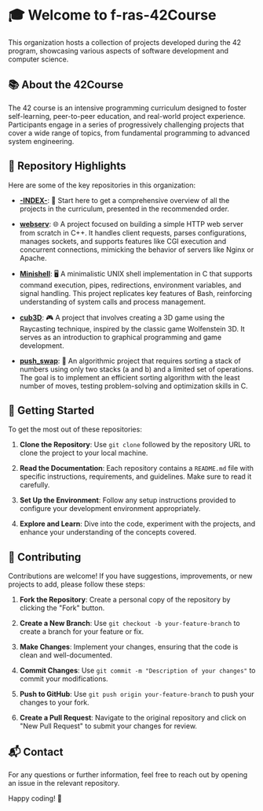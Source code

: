 # 🎓 Welcome to f-ras-42Course

This organization hosts a collection of projects developed during the 42 program, showcasing various aspects of software development and computer science.

## 📚 About the 42Course

The 42 course is an intensive programming curriculum designed to foster self-learning, peer-to-peer education, and real-world project experience. Participants engage in a series of progressively challenging projects that cover a wide range of topics, from fundamental programming to advanced system engineering.

## 🌟 Repository Highlights

Here are some of the key repositories in this organization:

- **[-INDEX-](https://github.com/f-ras-42Course/-INDEX-)**: 📌 Start here to get a comprehensive overview of all the projects in the curriculum, presented in the recommended order.

- **[webserv](https://github.com/f-ras-42Course/webserv)**: 🌐 A project focused on building a simple HTTP web server from scratch in C++. It handles client requests, parses configurations, manages sockets, and supports features like CGI execution and concurrent connections, mimicking the behavior of servers like Nginx or Apache.

- **[Minishell](https://github.com/f-ras-42Course/minishell)**: 🖥️ A minimalistic UNIX shell implementation in C that supports command execution, pipes, redirections, environment variables, and signal handling. This project replicates key features of Bash, reinforcing understanding of system calls and process management.

- **[cub3D](https://github.com/f-ras-42Course/cub3d)**: 🎮 A project that involves creating a 3D game using the Raycasting technique, inspired by the classic game Wolfenstein 3D. It serves as an introduction to graphical programming and game development.

- **[push_swap](https://github.com/f-ras-42Course/push_swap)**: 🔢 An algorithmic project that requires sorting a stack of numbers using only two stacks (a and b) and a limited set of operations. The goal is to implement an efficient sorting algorithm with the least number of moves, testing problem-solving and optimization skills in C.

## 🚀 Getting Started

To get the most out of these repositories:

1. **Clone the Repository**: Use `git clone` followed by the repository URL to clone the project to your local machine.

2. **Read the Documentation**: Each repository contains a `README.md` file with specific instructions, requirements, and guidelines. Make sure to read it carefully.

3. **Set Up the Environment**: Follow any setup instructions provided to configure your development environment appropriately.

4. **Explore and Learn**: Dive into the code, experiment with the projects, and enhance your understanding of the concepts covered.

## 🤝 Contributing

Contributions are welcome! If you have suggestions, improvements, or new projects to add, please follow these steps:

1. **Fork the Repository**: Create a personal copy of the repository by clicking the "Fork" button.

2. **Create a New Branch**: Use `git checkout -b your-feature-branch` to create a branch for your feature or fix.

3. **Make Changes**: Implement your changes, ensuring that the code is clean and well-documented.

4. **Commit Changes**: Use `git commit -m "Description of your changes"` to commit your modifications.

5. **Push to GitHub**: Use `git push origin your-feature-branch` to push your changes to your fork.

6. **Create a Pull Request**: Navigate to the original repository and click on "New Pull Request" to submit your changes for review.

## 📬 Contact

For any questions or further information, feel free to reach out by opening an issue in the relevant repository.

Happy coding! 🎉
